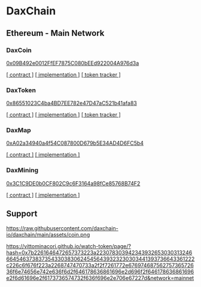 # DaxChain

## Ethereum - Main Network

### DaxCoin

[0x09B492e0012FfEF7875C080bEEd922004A976d3a](https://etherscan.io/address/0x09B492e0012FfEF7875C080bEEd922004A976d3a)

[[ contract ]](https://etherscan.io/address/0x09B492e0012FfEF7875C080bEEd922004A976d3a)
[[ implementation ]](https://etherscan.io/address/0x76275931e1295cF98eC1eE3887A55a5e738952aC)
[[ token tracker ]](https://etherscan.io/token/0x09B492e0012FfEF7875C080bEEd922004A976d3a)

### DaxToken

[0x86551023C4ba4BD7EE782e47D47aC521b41afa83](https://etherscan.io/address/0x86551023C4ba4BD7EE782e47D47aC521b41afa83)

[[ contract ]](https://etherscan.io/address/0x86551023C4ba4BD7EE782e47D47aC521b41afa83)
[[ implementation ]](https://etherscan.io/address/0x3844f56199EDbECe188E922036ffBa7EB842744D)
[[ token tracker ]](https://etherscan.io/token/0x86551023C4ba4BD7EE782e47D47aC521b41afa83)

### DaxMap

[0xA02a34940a4f54C087800D679b5E34AD4D6FC5b4](https://etherscan.io/address/0xA02a34940a4f54C087800D679b5E34AD4D6FC5b4)

[[ contract ]](https://etherscan.io/address/0xA02a34940a4f54C087800D679b5E34AD4D6FC5b4)
[[ implementation ]](https://etherscan.io/address/0xee6057Eeb8cDf1f783559c28eD66f3aDc3194219)

### DaxMining

[0x3C1C9DE0b0CF802C9c6F3164a98fCe85768B74F2](https://etherscan.io/address/0x3C1C9DE0b0CF802C9c6F3164a98fCe85768B74F2)

[[ contract ]](https://etherscan.io/address/0x3C1C9DE0b0CF802C9c6F3164a98fCe85768B74F2)
[[ implementation ]](https://etherscan.io/address/0xd0a9fe0ad2cE75422fF0a9d15db9D283695CDb96)

## Support

https://raw.githubusercontent.com/daxchain-io/daxchain/main/assets/coin.png

https://vittominacori.github.io/watch-token/page/?hash=0x7b2261646472657373223a22307830394234393265303031324666454637383735433038306245456439323230303441393736643361222c226c6f676f223a2268747470733a2f2f7261772e67697468756275736572636f6e74656e742e636f6d2f646178636861696e2d696f2f646178636861696e2f6d61696e2f6173736574732f636f696e2e706e67227d&network=mainnet
